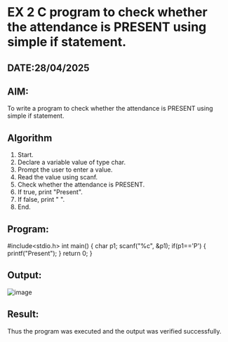 # EX 2 C program to check whether the attendance is PRESENT using simple if statement.
## DATE:28/04/2025
## AIM:
To write a program to check whether the attendance is PRESENT using simple if statement.

## Algorithm
1. Start.
2. Declare a variable value of type char.
3. Prompt the user to enter a value.
4. Read the value using scanf.
5. Check whether the attendance is PRESENT.
6. If true, print "Present".
7. If false, print " ".
8. End.   

## Program:
#include<stdio.h> 
int main()
{
char p1; 
scanf("%c", &p1);
if(p1=='P')
{
printf("Present");
}
return 0;
}

## Output:
![image](https://github.com/user-attachments/assets/da0a3d7c-b5d9-4476-972d-da42d5737d74)


## Result:
Thus the program was executed and the output was verified successfully.
